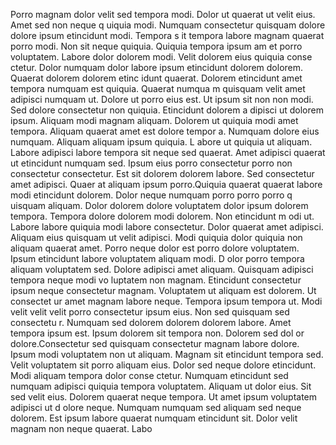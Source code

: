 Porro magnam dolor velit sed tempora modi. Dolor ut quaerat ut velit eius. Amet sed non neque q
uiquia modi. Numquam consectetur quisquam dolore dolore ipsum etincidunt modi. Tempora s
it tempora labore magnam quaerat porro modi. Non sit neque quiquia. Quiquia tempora ipsum am
et porro voluptatem. Labore dolor dolorem modi. Velit dolorem eius quiquia conse
ctetur. Dolor numquam dolor labore ipsum etincidunt dolorem dolorem.  Quaerat dolorem dolorem etinc
idunt quaerat. Dolorem etincidunt amet tempora numquam est quiquia. Quaerat numqua
m quisquam velit amet adipisci numquam ut. Dolore ut porro eius est. Ut ipsum sit non non modi.  Sed dolore consectetur non quiquia. Etincidunt dolorem a
dipisci ut dolorem ipsum. Aliquam modi magnam aliquam. Dolorem ut quiquia modi amet tempora. Aliquam quaerat amet est dolore tempor
a. Numquam dolore eius numquam. Aliquam aliquam ipsum quiquia. L
abore ut quiquia ut aliquam. Labore adipisci labore tempora sit neque sed quaerat.  Amet adipisci quaerat ut etincidunt numquam sed. Ipsum
 eius porro consectetur porro non consectetur consectetur. Est sit dolorem dolorem labore. Sed consectetur amet adipisci. Quaer
at aliquam ipsum porro.Quiquia quaerat quaerat labore modi etincidunt dolorem. Dolor neque numquam porro porro porro q
uisquam aliquam. Dolor dolorem dolore voluptatem dolor ipsum dolorem tempora. Tempora dolore dolorem modi dolorem. Non etincidunt m
odi ut. Labore labore quiquia modi labore consectetur.  Dolor quaerat amet adipisci. Aliquam eius quisquam ut velit adipisci. Modi quiquia dolor
 quiquia non aliquam quaerat amet. Porro neque dolor est porro dolore voluptatem. Ipsum etincidunt labore voluptatem aliquam modi. D
olor porro tempora aliquam voluptatem sed. Dolore adipisci amet aliquam. Quisquam adipisci tempora neque modi vo
luptatem non magnam. Etincidunt consectetur ipsum neque consectetur magnam.  Voluptatem ut aliquam est dolorem. Ut consectet
ur amet magnam labore neque. Tempora ipsum tempora ut. Modi velit velit velit porro consectetur ipsum eius. Non sed quisquam sed consectetu
r. Numquam sed dolorem dolorem dolorem labore. Amet tempora ipsum est. Ipsum dolorem sit tempora non. Dolorem sed dol
or dolore.Consectetur sed quisquam consectetur magnam labore dolore. Ipsum modi voluptatem non ut aliquam. Magnam sit
 etincidunt tempora sed. Velit voluptatem sit porro aliquam eius. Dolor sed neque dolore etincidunt.  Modi aliquam tempora dolor conse
ctetur. Numquam etincidunt sed numquam adipisci quiquia
 tempora voluptatem. Aliquam ut dolor eius. Sit sed velit eius. Dolorem quaerat neque tempora. Ut amet ipsum voluptatem adipisci ut d
olore neque. Numquam numquam sed aliquam sed neque dolorem.  Est ipsum labore quaerat numquam etincidunt sit. Dolor velit magnam non neque quaerat. Labo
